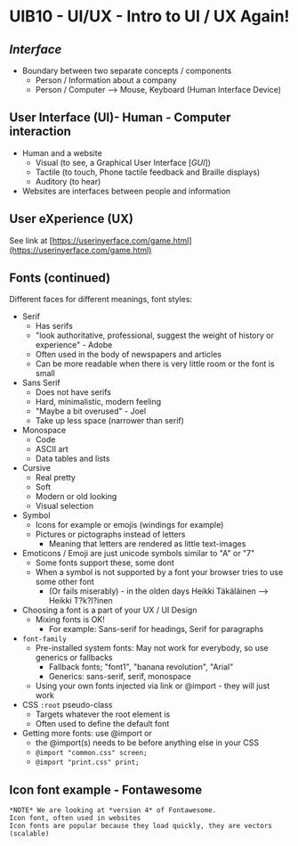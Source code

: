 # UIB10 - UI/UX - Intro to UI / UX Again!

## *Interface*

- Boundary between two separate concepts / components
    - Person / Information about a company
    - Person / Computer —> Mouse, Keyboard (Human Interface Device)
    
## User Interface (UI)- Human - Computer interaction

- Human and a website
    - Visual (to see, a Graphical User Interface [*GUI*])
    - Tactile (to touch, Phone tactile feedback and Braille displays)
    - Auditory (to hear)
- Websites are interfaces between people and information

## User eXperience (UX)

See link at [https://userinyerface.com/game.html](https://userinyerface.com/game.html)

## Fonts (continued)

Different faces for different meanings, font styles:

- Serif
    - Has serifs
    - "look authoritative, professional, suggest the weight of history or experience" - Adobe
    - Often used in the body of newspapers and articles
    - Can be more readable when there is very little room or the font is small
- Sans Serif
    - Does not have serifs
    - Hard, minimalistic, modern feeling
    - "Maybe a bit overused" - Joel
    - Take up less space (narrower than serif)
- Monospace
    - Code
    - ASCII art
    - Data tables and lists
- Cursive
    - Real pretty
    - Soft
    - Modern or old looking
    - Visual selection
- Symbol
    - Icons for example or emojis (windings for example)
    - Pictures or pictographs instead of letters
        - Meaning that letters are rendered as little text-images
- Emoticons / Emoji are just unicode symbols similar to "A" or "7"
    - Some fonts support these, some dont
    - When a symbol is not supported by a font your browser tries to use some other font
        - (Or fails miserably) - in the olden days Heikki Täkäläinen —> Heikki T?k?l?inen
- Choosing a font is a part of your UX / UI Design
    - Mixing fonts is OK!
        - For example: Sans-serif for headings, Serif for paragraphs
- `font-family`
    - Pre-installed system fonts: May not work for everybody, so use generics or fallbacks
        - Fallback fonts; "font1", "banana revolution", "Arial"
        - Generics: sans-serif, serif, monospace
    - Using your own fonts injected via link or @import - they will just work
- CSS `:root` pseudo-class
    - Targets whatever the root element is
    - Often used to define the default font
- Getting more fonts: use @import or <link>
    - the @import(s) needs to be before anything else in your CSS
    - `@import "common.css" screen;`
    - `@import "print.css" print;`

## Icon font example - Fontawesome    

    *NOTE* We are looking at *version 4* of Fontawesome.
    Icon font, often used in websites
    Icon fonts are popular because they load quickly, they are vectors (scalable)